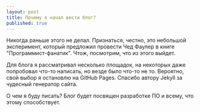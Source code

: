 ```yaml
---
layout: post
title: Почему я начал вести блог?
published: true
---
```

Никогда раньше этого не делал. Признаться, честно, это небольшой эксперимент, который предложил провести Чед Фаулер в книге "Программист-фанатик". Чтож, посмотрим, что из этого выйдет.

Для блога я рассматривал несколько площадок, на некоторых даже попробовал что-то написать, но везде было что-то не то. Вероятно, свой выбор я остановлю на GitHub Pages. Спасибо автору Jekyll за чудесный генератор сайта.

О чем я буду писать?
Блог будет посвящен разработке ПО и всему, что этому способствует.

